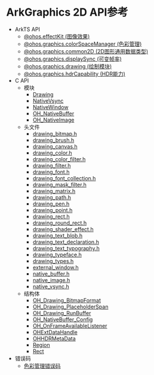 # ArkGraphics 2D API参考 

- ArkTS API 
  - [@ohos.effectKit (图像效果)](js-apis-effectKit.md)
  - [@ohos.graphics.colorSpaceManager (色彩管理)](js-apis-colorSpaceManager.md)
  - [@ohos.graphics.common2D (2D图形通用数据类型)](js-apis-graphics-common2D.md)
  - [@ohos.graphics.displaySync (可变帧率)](js-apis-graphics-displaySync.md)
  - [@ohos.graphics.drawing (绘制模块)](js-apis-graphics-drawing.md)
  - [@ohos.graphics.hdrCapability (HDR能力)](js-apis-hdrCapability.md)
- C API
  - 模块
    - [Drawing](_drawing.md)
    - [NativeVsync](_native_vsync.md)
    - [NativeWindow](_native_window.md)
    - [OH_NativeBuffer](_o_h___native_buffer.md)
    - [OH_NativeImage](_o_h___native_image.md)
  - 头文件
    - [drawing_bitmap.h](drawing__bitmap_8h.md)
    - [drawing_brush.h](drawing__brush_8h.md)
    - [drawing_canvas.h](drawing__canvas_8h.md)
    - [drawing_color.h](drawing__color_8h.md)
    - [drawing_color_filter.h](drawing__color__filter_8h.md)
    - [drawing_filter.h](drawing__filter_8h.md)
    - [drawing_font.h](drawing__font_8h.md)
    - [drawing_font_collection.h](drawing__font__collection_8h.md)
    - [drawing_mask_filter.h](drawing__mask__filter_8h.md)
    - [drawing_matrix.h](drawing__matrix_8h.md)
    - [drawing_path.h](drawing__path_8h.md)
    - [drawing_pen.h](drawing__pen_8h.md)
    - [drawing_point.h](drawing__point_8h.md)
    - [drawing_rect.h](drawing__rect_8h.md)
    - [drawing_round_rect.h](drawing__round__rect_8h.md)
    - [drawing_shader_effect.h](drawing__shader__effect_8h.md)
    - [drawing_text_blob.h](drawing__text__blob_8h.md)
    - [drawing_text_declaration.h](drawing__text__declaration_8h.md)
    - [drawing_text_typography.h](drawing__text__typography_8h.md)
    - [drawing_typeface.h](drawing__typeface_8h.md)
    - [drawing_types.h](drawing__types_8h.md)
    - [external_window.h](external__window_8h.md)
    - [native_buffer.h](native__buffer_8h.md)
    - [native_image.h](native__image_8h.md)
    - [native_vsync.h](native__vsync_8h.md)
  - 结构体
    - [OH_Drawing_BitmapFormat](_o_h___drawing___bitmap_format.md)
    - [OH_Drawing_PlaceholderSpan](_o_h___drawing___placeholder_span.md)  
    - [OH_Drawing_RunBuffer](_o_h___drawing___run_buffer.md)  
    - [OH_NativeBuffer_Config](_o_h___native_buffer___config.md)
    - [OH_OnFrameAvailableListener](_o_h___on_frame_available_listener.md)
    - [OHExtDataHandle](_o_h_ext_data_handle.md)
    - [OHHDRMetaData](_o_h_h_d_r_meta_data.md)
    - [Region](_region.md)
    - [Rect](_rect.md)
- 错误码
  - [色彩管理错误码](errorcode-colorspace-manager.md)

